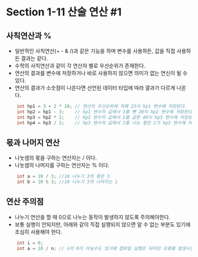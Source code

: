 # Section 1-11 산술 연산 #1

## 사칙연산과 % 
- 일반적인 사칙연산(+ - & /)과 같은 기능을 하며 변수를 사용하든, 값을 직접 사용하든 결과는 같다.
- 수학의 사칙연산과 같이 각 연산자 별로 우선순위가 존재한다.
- 연산의 결과를 변수에 저장하거나 바로 사용하지 않으면 의미가 없는 연신이 될 수 있다.
- 연산의 결과가 소숫점이 나온다면 선언된 데이터 타입에 따라 결과가 다르게 나온다.

```C#
    int hp1 = 3 + 2 * 10; // 연산의 우선순위에 의해 23이 hp1 변수에 저장된다.
    int hp2 = hp1 - 3;    // hp1 변수의 값에서 3를 뺀 20이 hp2 변수에 저장된다.
    int hp3 = hp2 * 2;    // hp2 변수의 값에서 2를 곱한 40이 hp3 변수에 저장된다.
    int hp4 = hp3 / 2;    // hp3 변수의 값에서 2를 나눈 몫인 2가 hp3 변수에 저장된다.
```


## 몫과 나머지 연산

- 나눗셈의 몫을 구하는 연산자는 / 이다.
- 나눗셈의 나머지를 구하는 연산자는 % 이다.
```C#
    int a = 10 / 3; //10 나누기 3의 몫은 3
    int b = 10 % 3; //10 나누기 3의 나머지는 1
```


## 연산 주의점
- 나누기 연산을 할 때 0으로 나누는 동작이 발생하지 않도록 주의해야한다.
- 보통 실행이 안되지만, 아래와 같이 직접 실행되지 않으면 알 수 없는 부분도 있기에 조심히 사용해야 한다.

```C#
    int i = 0;
    int a = 10 / n; // n이 0이 아닐수도 있기에 컴파일 실행은 되자만 오류를 발생시킨다.

```

